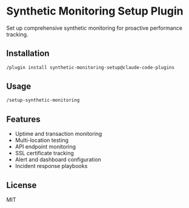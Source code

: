 # Synthetic Monitoring Setup Plugin

Set up comprehensive synthetic monitoring for proactive performance tracking.

## Installation

```bash
/plugin install synthetic-monitoring-setup@claude-code-plugins
```

## Usage

```bash
/setup-synthetic-monitoring
```

## Features

- Uptime and transaction monitoring
- Multi-location testing
- API endpoint monitoring
- SSL certificate tracking
- Alert and dashboard configuration
- Incident response playbooks

## License

MIT
